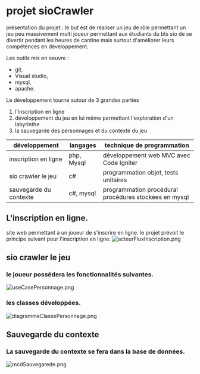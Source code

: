# projet sioCrawler

présentation du projet : le but est de réaliser un jeu de rôle permettant un jeu peu massivement multi joueur
permettant aux étudiants  du bts sio de se divertir pendant les heures de cantine mais surtout d'améliorer leurs compétences en développement.

Les outils mis en oeuvre :
* git,
* Visual studio,
* mysql, 
* apache.

Le développement tourne autour de 3 grandes parties
1. l'inscription en ligne
2. développement du jeu en lui même permettant l'exploration d'un labyrinthe
3. la sauvegarde des personnages et du contexte du jeu


| développement          | langages   | technique de programmation                            | 
|------------------------|------------|-------------------------------------------------------| 
| inscription en ligne   | php, Mysql | développement web MVC avec Code Igniter               |
| sio crawler le jeu     | c#         | programmation objet, tests unitaires                  |
| sauvegarde du contexte | c#, mysql  | programmation procédural procédures stockées en mysql |


## L'inscription en ligne.
site web permettant à un joueur de s'inscrire en ligne.
le projet prévoit le principe suivant pour l'inscription en ligne.
![acteurFluxInscription.png](https://github.com/EnzoZuniga/Programmation-Orient-Objet/blob/master/Jeux/images/acteurFluxInscription.PNG)

## sio crawler le jeu
### le joueur possédera les fonctionnalités suivantes.
![useCasePersonnage.png](https://github.com/EnzoZuniga/Programmation-Orient-Objet/blob/master/Jeux/images/useCasePersonnage.PNG)

### les classes développées.
![diagrammeClassePersonnage.png](https://github.com/EnzoZuniga/Programmation-Orient-Objet/blob/master/Jeux/images/diagrammeClassePersonnage.PNG)

## Sauvegarde du contexte 
### La sauvegarde du contexte se fera dans la base de données.
![mcdSauvegarede.png](https://github.com/EnzoZuniga/Programmation-Orient-Objet/blob/master/Jeux/images/mcdSauvegarde.PNG)
